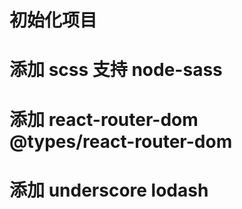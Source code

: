 # 初始化项目

# 添加 scss 支持 node-sass

# 添加 react-router-dom @types/react-router-dom

# 添加 underscore lodash

